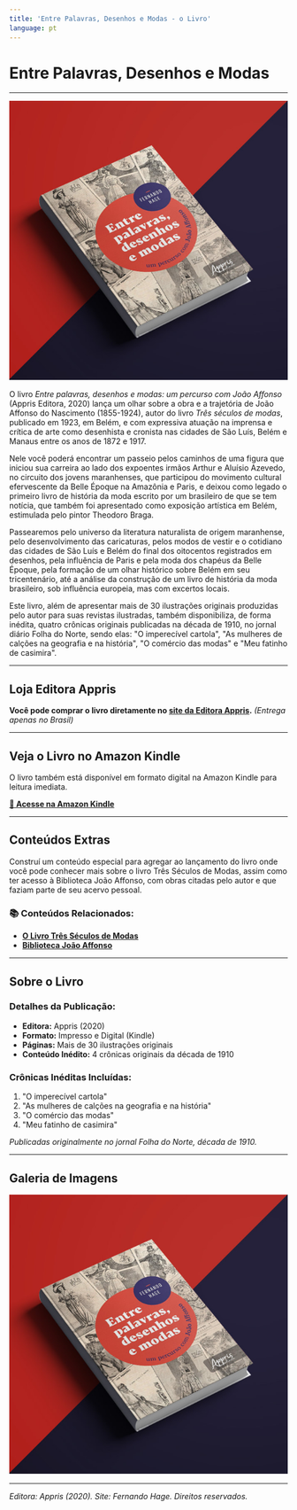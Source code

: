 ```yaml
---
title: 'Entre Palavras, Desenhos e Modas - o Livro'
language: pt
---
```


# Entre Palavras, Desenhos e Modas

---

![Capa do livro Entre palavras, desenhos e modas](/assets/images/entre-palavras-desenhos-e-modas-capa.jpg)

O livro *Entre palavras, desenhos e modas: um percurso com João Affonso* (Appris Editora, 2020) lança um olhar sobre a obra e a trajetória de João Affonso do Nascimento (1855-1924), autor do livro *Três séculos de modas*, publicado em 1923, em Belém, e com expressiva atuação na imprensa e crítica de arte como desenhista e cronista nas cidades de São Luís, Belém e Manaus entre os anos de 1872 e 1917.

Nele você poderá encontrar um passeio pelos caminhos de uma figura que iniciou sua carreira ao lado dos expoentes irmãos Arthur e Aluísio Azevedo, no circuito dos jovens maranhenses, que participou do movimento cultural efervescente da Belle Époque na Amazônia e Paris, e deixou como legado o primeiro livro de história da moda escrito por um brasileiro de que se tem notícia, que também foi apresentado como exposição artística em Belém, estimulada pelo pintor Theodoro Braga.

Passearemos pelo universo da literatura naturalista de origem maranhense, pelo desenvolvimento das caricaturas, pelos modos de vestir e o cotidiano das cidades de São Luís e Belém do final dos oitocentos registrados em desenhos, pela influência de Paris e pela moda dos chapéus da Belle Époque, pela formação de um olhar histórico sobre Belém em seu tricentenário, até a análise da construção de um livro de história da moda brasileiro, sob influência europeia, mas com excertos locais.

Este livro, além de apresentar mais de 30 ilustrações originais produzidas pelo autor para suas revistas ilustradas, também disponibiliza, de forma inédita, quatro crônicas originais publicadas na década de 1910, no jornal diário Folha do Norte, sendo elas: "O imperecível cartola", "As mulheres de calções na geografia e na história", "O comércio das modas" e "Meu fatinho de casimira".

---

## Loja Editora Appris

**Você pode comprar o livro diretamente no [site da Editora Appris](https://editoraappris.com.br/produto/entre-palavras-desenhos-e-modas-um-percurso-com-joao-affonso/).** *(Entrega apenas no Brasil)*

---

## Veja o Livro no Amazon Kindle

O livro também está disponível em formato digital na Amazon Kindle para leitura imediata.

[**📖 Acesse na Amazon Kindle**](https://www.amazon.com.br/dp/B08LY69QD9)

---

## Conteúdos Extras

Construí um conteúdo especial para agregar ao lançamento do livro onde você pode conhecer mais sobre o livro Três Séculos de Modas, assim como ter acesso à Biblioteca João Affonso, com obras citadas pelo autor e que faziam parte de seu acervo pessoal.

### 📚 Conteúdos Relacionados:
- [**O Livro Três Séculos de Modas**](/o-livro-tres-seculos-de-modas/)
- [**Biblioteca João Affonso**](/biblioteca-joao-affonso/)

---

## Sobre o Livro

### Detalhes da Publicação:
- **Editora:** Appris (2020)
- **Formato:** Impresso e Digital (Kindle)
- **Páginas:** Mais de 30 ilustrações originais
- **Conteúdo Inédito:** 4 crônicas originais da década de 1910

### Crônicas Inéditas Incluídas:
1. "O imperecível cartola"
2. "As mulheres de calções na geografia e na história"
3. "O comércio das modas"
4. "Meu fatinho de casimira"

*Publicadas originalmente no jornal Folha do Norte, década de 1910.*

---

## Galeria de Imagens

![Entre Palavras, Desenhos e Modas - Capa](/assets/images/entre-palavras-desenhos-e-modas-o-livro-01.jpg)

---

*Editora: Appris (2020). Site: Fernando Hage. Direitos reservados.*
